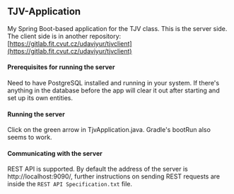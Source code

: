 ## TJV-Application

My Spring Boot-based application for the TJV class.
This is the server side. The client side is in
another repository: [https://gitlab.fit.cvut.cz/udaviyur/tjvclient](https://gitlab.fit.cvut.cz/udaviyur/tjvclient)

#### Prerequisites for running the server
Need to have PostgreSQL installed and running in your system.
If there's anything in the database before the app
will clear it out after starting and set up its own
entities.

#### Running the server
Click on the green arrow in TjvApplication.java.
Gradle's bootRun also seems to work.

#### Communicating with the server
REST API is supported. By default the address of
the server is http://localhost:9090/, further
instructions on sending REST requests are inside
the `REST API Specification.txt` file.